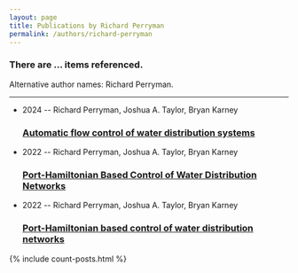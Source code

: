 ```yaml
---
layout: page
title: Publications by Richard Perryman
permalink: /authors/richard-perryman
---
```


<h3 id="number-posts">There are ... items referenced.</h3>
<p id='info-authors'>Alternative author names: Richard Perryman.</p>
<hr />
<ul class="post-list">
<li><span class='post-meta'>2024 -- Richard Perryman, Joshua A. Taylor, Bryan Karney</span><h3><a class='post-link' href="{{ site.baseurl }}/automatic-flow-control-of-water-distribution-systems">Automatic flow control of water distribution systems</a></h3></li>
<li><span class='post-meta'>2022 -- Richard Perryman, Joshua A. Taylor, Bryan Karney</span><h3><a class='post-link' href="{{ site.baseurl }}/port-hamiltonian-based-control-of-water-distribution-networks0">Port-Hamiltonian Based Control of Water Distribution Networks</a></h3></li>
<li><span class='post-meta'>2022 -- Richard Perryman, Joshua A. Taylor, Bryan Karney</span><h3><a class='post-link' href="{{ site.baseurl }}/port-hamiltonian-based-control-of-water-distribution-networks">Port-Hamiltonian based control of water distribution networks</a></h3></li>

</ul>
{% include count-posts.html %}
